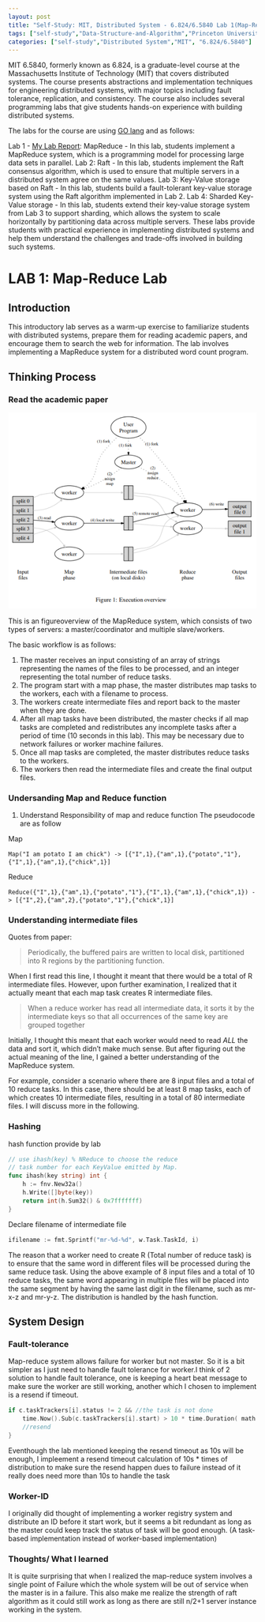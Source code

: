 ```yaml
---
layout: post
title: "Self-Study: MIT, Distributed System - 6.824/6.5840 Lab 1(Map-Reduce) "
tags: ["self-study","Data-Structure-and-Algorithm","Princeton University, Algorithms","English"]
categories: ["self-study","Distributed System","MIT", "6.824/6.5840"]
---
```

MIT 6.5840, formerly known as 6.824, is a graduate-level course at the Massachusetts Institute of Technology (MIT) that covers distributed systems. The course presents abstractions and implementation techniques for engineering distributed systems, with major topics including fault tolerance, replication, and consistency. The course also includes several programming labs that give students hands-on experience with building distributed systems.

The labs for the course are using [GO lang](https://go.dev/) and as follows:

Lab 1 - [My Lab Report](https://potatochick2020.github.io/posts/mit-distributed-system-lab1): MapReduce - In this lab, students implement a MapReduce system, which is a programming model for processing large data sets in parallel.
Lab 2: Raft - In this lab, students implement the Raft consensus algorithm, which is used to ensure that multiple servers in a distributed system agree on the same values.
Lab 3: Key-Value storage based on Raft - In this lab, students build a fault-tolerant key-value storage system using the Raft algorithm implemented in Lab 2.
Lab 4: Sharded Key-Value storage - In this lab, students extend their key-value storage system from Lab 3 to support sharding, which allows the system to scale horizontally by partitioning data across multiple servers.
These labs provide students with practical experience in implementing distributed systems and help them understand the challenges and trade-offs involved in building such systems.


# LAB 1: Map-Reduce Lab

## Introduction

This introductory lab serves as a warm-up exercise to familiarize students with distributed systems, prepare them for reading academic papers, and encourage them to search the web for information. The lab involves implementing a MapReduce system for a distributed word count program.

## Thinking Process

### Read the academic paper

![Figure 1: Execution overview](/assets/img/self-study/6.5840/mapreduce-figure1.PNG)

This is an figureoverview of the MapReduce system, which consists of two types of servers: a master/coordinator and multiple slave/workers. 

The basic workflow is as follows: 
1. The master receives an input consisting of an array of strings representing the names of the files to be processed, and an integer representing the total number of reduce tasks. 
2. The program start with a map phase, the master distributes map tasks to the workers, each with a filename to process. 
3. The workers create intermediate files and report back to the master when they are done. 
4. After all map tasks have been distributed, the master checks if all map tasks are completed and redistributes any incomplete tasks after a period of time (10 seconds in this lab). This may be necessary due to network failures or worker machine failures. 
5. Once all map tasks are completed, the master distributes reduce tasks to the workers. 
6. The workers then read the intermediate files and create the final output files.

### Undersanding Map and Reduce function
1. Understand Responsibility of map and reduce function
The pseudocode are as follow

Map
```
Map("I am potato I am chick") -> [{"I",1},{"am",1},{"potato","1"},{"I",1},{"am",1},{"chick",1}]
```
Reduce
```
Reduce({"I",1},{"am",1},{"potato","1"},{"I",1},{"am",1},{"chick",1}) -> [{"I",2},{"am",2},{"potato","1"},{"chick",1}]
```
### Understanding intermediate files
Quotes from paper:
> Periodically, the buffered pairs are written to local disk, partitioned into R regions by the partitioning function.

When I first read this line, I thought it meant that there would be a total of R intermediate files. However, upon further examination, I realized that it actually meant that each map task creates R intermediate files.

> When a reduce worker has read all intermediate data, it sorts it by the intermediate keys so that all occurrences of the same key are grouped together

Initially, I thought this meant that each worker would need to read *ALL* the data and sort it, which didn’t make much sense. But after figuring out the actual meaning of the line, I gained a better understanding of the MapReduce system.

For example, consider a scenario where there are 8 input files and a total of 10 reduce tasks. In this case, there should be at least 8 map tasks, each of which creates 10 intermediate files, resulting in a total of 80 intermediate files. I will discuss more in the following.

### Hashing 
hash function provide by lab
```go
// use ihash(key) % NReduce to choose the reduce
// task number for each KeyValue emitted by Map.
func ihash(key string) int {
	h := fnv.New32a()
	h.Write([]byte(key))
	return int(h.Sum32() & 0x7fffffff)
}
```
Declare filename of intermediate file
```go
ifilename := fmt.Sprintf("mr-%d-%d", w.Task.TaskId, i)
```

The reason that a worker need to create R (Total number of reduce task) is to ensure that the same word in different files will be processed during the same reduce task. Using the above example of 8 input files and a total of 10 reduce tasks, the same word appearing in multiple files will be placed into the same segment by having the same last digit in the filename, such as mr-x-z and mr-y-z. The distribution is handled by the hash function.

## System Design

### Fault-tolerance
Map-reduce system allows failure for worker but not master. So it is a bit simpler as I just need to handle fault tolerance for worker.I think of 2 solution to handle fault tolerance, one is keeping a heart beat message to make sure the worker are still working, another which I chosen to implement is a resend if timeout. 

```go
if c.taskTrackers[i].status != 2 && //the task is not done
    time.Now().Sub(c.taskTrackers[i].start) > 10 * time.Duration( math.Max(float64(c.taskTrackers[i].Redistribute),float64(1))) * time.Second {
    //resend
}
```

Eventhough the lab mentioned keeping the resend timeout as 10s will be enough, I impleement a resend timeout calculation of 10s * times of distribution to make sure the resend happen dues to failure instead of it really does need more than 10s to handle the task

### Worker-ID
I originally did thought of implementing a worker registry system and distribute an ID before it start work, but it seems a bit redundant as long as the master could keep track the status of task will be good enough. (A task-based implementation instead of worker-based implementation) 

### Thoughts/ What I learned

It is quite surprising that when I realized the map-reduce system involves a single point of Failure which the whole system will be out of service when the master is in a failure. This also make me realize the strength of raft algorithm as it could still work as long as there are still n/2+1 server instance working in the system.